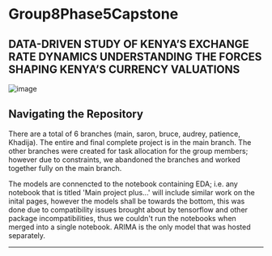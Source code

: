 ﻿# Group8Phase5Capstone

## DATA-DRIVEN STUDY OF KENYA’S EXCHANGE RATE DYNAMICS UNDERSTANDING THE FORCES SHAPING KENYA’S CURRENCY VALUATIONS

![image](https://github.com/user-attachments/assets/365825c9-11de-477f-a715-a436cd14d563)

## Navigating the Repository

There are a total of 6 branches (main, saron, bruce, audrey, patience, Khadija). The entire and final complete project is in the main branch. The other branches were created for task allocation for the group members; however due to constraints, we abandoned the branches and worked together fully on the main branch. 

The models are connencted to the notebook containing EDA; i.e. any notebook that is titled 'Main project plus...' will include similar work on the inital pages, however the models shall be towards the bottom, this was done due to compatibility issues brought about by tensorflow and other package incompatibilities, thus we couldn't run the notebooks when merged into a single notebook. ARIMA is the only model that was hosted separately.

*********************************************************************************
